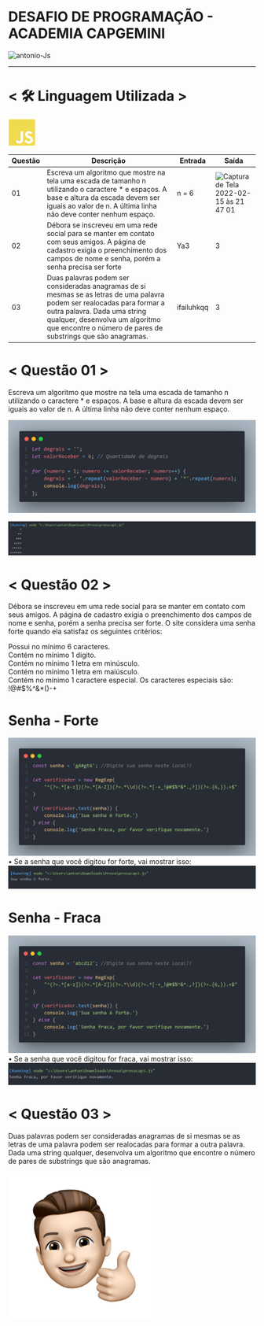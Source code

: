# DESAFIO DE PROGRAMAÇÃO - ACADEMIA CAPGEMINI
<img alt="antonio-Js" src="https://capgemini.proway.com.br/assets/img/logo-capgemini.png">
<hr>

# < 🛠 Linguagem Utilizada >

<img alt="antonio-Js" height="55px" width="55px" src="https://raw.githubusercontent.com/devicons/devicon/master/icons/javascript/javascript-plain.svg">

| Questão  |  Descrição  | Entrada| Saída|
| ------------------- | ------------------- |------------------- |------------------- |
|   01 |  Escreva um algoritmo que mostre na tela uma escada de tamanho n utilizando o caractere * e espaços. A base e altura da escada devem ser iguais ao valor de n. A última linha não deve conter nenhum espaço. | n = 6 |![Captura de Tela 2022-02-15 às 21 47 01](https://user-images.githubusercontent.com/31116694/154174962-771b4669-fe7d-4662-8825-f4fd98540afd.png)
|   02| Débora se inscreveu em uma rede social para se manter em contato com seus amigos. A página de cadastro exigia o preenchimento dos campos de nome e senha, porém a senha precisa ser forte |Ya3 |3|
|   03|  Duas palavras podem ser consideradas anagramas de si mesmas se as letras de uma palavra podem ser realocadas para formar a outra palavra. Dada uma string qualquer, desenvolva um algoritmo que encontre o número de pares de substrings que são anagramas. |ifailuhkqq| 3 |

# < Questão 01 >

  Escreva um algoritmo que mostre na tela uma escada de tamanho n utilizando o caractere * e espaços. A base e altura da escada devem ser iguais ao valor de n. A última linha não deve conter nenhum espaço.
  
![q1](https://github.com/antoniocristovam/DesafioCapGemine/blob/main/Prova/img/q1.png?raw=true)

<img alt="antonio-Js" src="https://github.com/antoniocristovam/DesafioCapGemine/blob/main/Prova/img/q1rr.png?raw=true">


# < Questão 02 >

Débora se inscreveu em uma rede social para se manter em contato com seus amigos. A página de cadastro exigia o preenchimento dos campos de nome e senha, porém a senha precisa ser forte. O site considera uma senha forte quando ela satisfaz os seguintes critérios:

Possui no mínimo 6 caracteres. <br>
Contém no mínimo 1 digito. <br>
Contém no mínimo 1 letra em minúsculo. <br>
Contém no mínimo 1 letra em maiúsculo. <br>
Contém no mínimo 1 caractere especial. Os caracteres especiais são: !@#$%^&*()-+

# Senha - Forte

<img alt="antonio-Js" src="https://github.com/antoniocristovam/DesafioCapGemine/blob/main/Prova/img/q2.png?raw=true">
  • Se a senha que você digitou for forte, vai mostrar isso:
<img alt="antonio-Js" src="https://github.com/antoniocristovam/DesafioCapGemine/blob/main/Prova/img/senhaForte.png?raw=true">

# Senha - Fraca

<img alt="antonio-Js" src="https://github.com/antoniocristovam/DesafioCapGemine/blob/main/Prova/img/senhafraca.png?raw=true">
  • Se a senha que você digitou for fraca, vai mostrar isso:
<img alt="antonio-Js" src="https://github.com/antoniocristovam/DesafioCapGemine/blob/main/Prova/img/senhaFraca.png?raw=true">


# < Questão 03 >

Duas palavras podem ser consideradas anagramas de si mesmas se as letras de uma palavra podem ser realocadas para formar a outra palavra. Dada uma string qualquer, desenvolva um algoritmo que encontre o número de pares de substrings que são anagramas.


<img alt="antonio-Js"  height="300px" width="300px"  src="https://github.com/antoniocristovam/DesafioCapGemine/blob/main/Prova/img/apple_img.png?raw=true">

